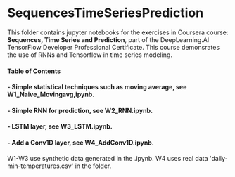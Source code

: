 # SequencesTimeSeriesPrediction

This folder contains jupyter notebooks for the exercises in Coursera course: **Sequences, Time Series and Prediction**, part of the DeepLearning.AI TensorFlow Developer Professional Certificate. This course demonsrates the use of RNNs and Tensorflow in time series modeling. 
#### Table of Contents
#### - Simple statistical techniques such as moving average, see W1_Naive_Movingavg,ipynb.
#### - Simple RNN for prediction, see W2_RNN.ipynb.
#### - LSTM layer, see W3_LSTM.ipynb.
#### - Add a Conv1D layer, see W4_AddConv1D.ipynb.
W1-W3 use synthetic data generated in the .ipynb. W4 uses real data 'daily-min-temperatures.csv' in the folder.
